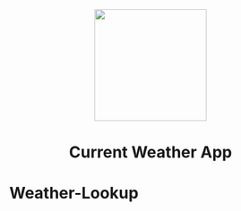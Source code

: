 <div align="center">
  <img src="https://media0.giphy.com/media/2vqaiPr1TrevmxCPUV/giphy.gif" height="200">
  <h1>Current Weather App</h1>
</div>

# Weather-Lookup


